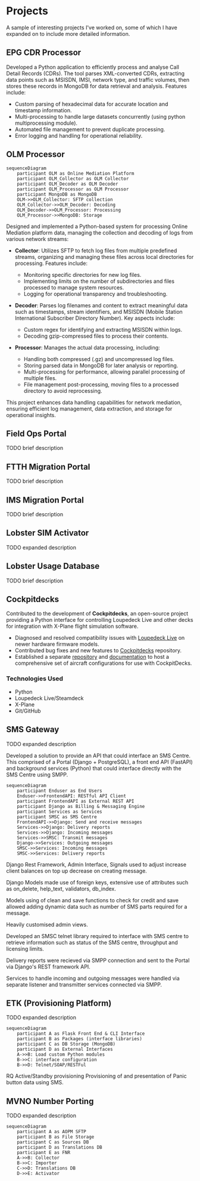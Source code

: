 # Projects

A sample of interesting projects I've worked on, some of which I have expanded on to include more detailed information.

## EPG CDR Processor
Developed a Python application to efficiently process and analyse Call Detail Records (CDRs). The tool parses XML-converted CDRs, extracting data points such as MSISDN, IMSI, network type, and traffic volumes, then stores these records in MongoDB for data retrieval and analysis. Features include:

- Custom parsing of hexadecimal data for accurate location and timestamp information.
- Multi-processing to handle large datasets concurrently (using python multiprocessing module).
- Automated file management to prevent duplicate processing.
- Error logging and handling for operational reliability.

## OLM Processor

``` mermaid
sequenceDiagram
    participant OLM as Online Mediation Platform
    participant OLM_Collector as OLM Collector
    participant OLM_Decoder as OLM Decoder
    participant OLM_Processor as OLM Processor
    participant MongoDB as MongoDB
    OLM->>OLM_Collector: SFTP collection
    OLM_Collector->>OLM_Decoder: Decoding
    OLM_Decoder->>OLM_Processor: Processing
    OLM_Processor->>MongoDB: Storage
```

Designed and implemented a Python-based system for processing Online Mediation platform data, managing the collection and decoding of logs from various network streams:

- **Collector**: Utilizes SFTP to fetch log files from multiple predefined streams, organizing and managing these files across local directories for processing. Features include:
  - Monitoring specific directories for new log files.
  - Implementing limits on the number of subdirectories and files processed to manage system resources.
  - Logging for operational transparency and troubleshooting.

- **Decoder**: Parses log filenames and content to extract meaningful data such as timestamps, stream identifiers, and MSISDN (Mobile Station International Subscriber Directory Number). Key aspects include:
  - Custom regex for identifying and extracting MSISDN within logs.
  - Decoding gzip-compressed files to process their contents.

- **Processor**: Manages the actual data processing, including:
  - Handling both compressed (.gz) and uncompressed log files.
  - Storing parsed data in MongoDB for later analysis or reporting.
  - Multi-processing for performance, allowing parallel processing of multiple files.
  - File management post-processing, moving files to a processed directory to avoid reprocessing.

This project enhances data handling capabilities for network mediation, ensuring efficient log management, data extraction, and storage for operational insights.

## Field Ops Portal
TODO brief description

## FTTH Migration Portal
TODO brief description

## IMS Migration Portal
TODO brief description

## Lobster SIM Activator
TODO expanded description

## Lobster Usage Database
TODO brief description

## Cockpitdecks
Contributed to the development of **Cockpitdecks**, an open-source project providing a Python interface for controlling Loupedeck Live and other decks for integration with X-Plane flight simulation software.

- Diagnosed and resolved compatibility issues with [Loupedeck Live](https://github.com/devleaks/python-loupedeck-live/issues/2) on newer hardware firmware models.
- Contributed bug fixes and new features to [Cockpitdecks](https://github.com/devleaks/cockpitdecks/commits/main/?author=dlicudi) repository.
- Established a separate [repository](https://github.com/dlicudi/cockpitdecks-configs) and [documentation](https://dlicudi.github.io/cockpitdecks-configs/) to host a comprehensive set of aircraft configurations for use with CockpitDecks.

### Technologies Used ###
- Python
- Loupedeck Live/Steamdeck
- X-Plane
- Git/GitHub

## SMS Gateway
TODO expanded description

Developed a solution to provide an API that could interface an SMS Centre.
This comprised of a Portal (Django + PostgreSQL), a front end API (FastAPI) and background services (Python) that could interface directly with the SMS Centre using SMPP.

``` mermaid
sequenceDiagram
    participant Enduser as End Users
    Enduser->>FrontendAPI: RESTful API Client
    participant FrontendAPI as External REST API
    participant Django as Billing & Messaging Engine
    participant Services as Services
    participant SMSC as SMS Centre
    FrontendAPI->>Django: Send and receive messages
    Services->>Django: Delivery reports
    Services->>Django: Incoming messages
    Services->>SMSC: Transmit messages
    Django->>Services: Outgoing messages
    SMSC->>Services: Incoming messages
    SMSC->>Services: Delivery reports
```

Django Rest Framework, Admin Interface, Signals used to adjust increase client balances on top up decrease on creating message.

Django Models made use of foreign keys, extensive use of attributes such as on_delete, help_text, validators, db_index.

Models using of clean and save functions to check for credit and save allowed adding dynamic data such as number of SMS parts required for a message.

Heavily customised admin views.

Developed an SMSC telnet library required to interface with SMS centre to retrieve information such as status of the SMS centre, throughput and licensing limits.


Delivery reports were recieved via SMPP connection and sent to the Portal via Django's REST framework API.

Services to handle incoming and outgoing messages were handled via separate listener and transmitter services connected via SMPP.

## ETK (Provisioning Platform)
TODO expanded description

``` mermaid
sequenceDiagram
    participant A as Flask Front End & CLI Interface
    participant B as Packages (interface libraries)
    participant C as DB Storage (MongoDB)
    participant D as External Interfaces
    A->>B: Load custom Python modules
    B->>C: interface configuration
    B->>D: Telnet/SOAP/RESTFul
```

RQ Active/Standby provisioning
Provisioning of and presentation of Panic button data using SMS.


## MVNO Number Porting
TODO expanded description

``` mermaid
sequenceDiagram
    participant A as AOPM SFTP
    participant B as File Storage
    participant C as Sources DB
    participant D as Translations DB
    participant E as FNR
    A->>B: Collector
    B->>C: Importer
    C->>D: Translations DB
    D->>E: Activator
```
